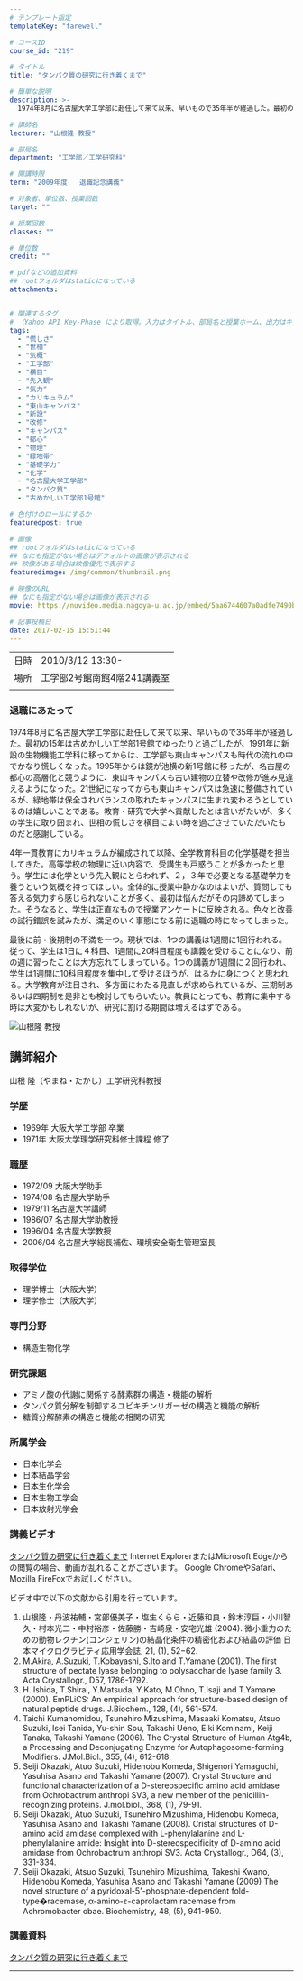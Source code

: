 ```yaml
---
# テンプレート指定
templateKey: "farewell"

# コースID
course_id: "219"

# タイトル
title: "タンパク質の研究に行き着くまで"

# 簡単な説明
description: >-
  1974年8月に名古屋大学工学部に赴任して来て以来、早いもので35年半が経過した。最初の15年は古めかしい工学部1号館でゆったりと過ごしたが、1991年に新設の生物機能工学科に移ってからは、工学部も東山キャンパスも時代の流れの中でかなり慌しくなった。1995年からは鏡が池横の新1号館に移ったが、名古屋の都心の高層化と競うように、東山キャンパスも古い建物の立替や改修が進み見違えるようになった。2 ....

# 講師名
lecturer: "山根隆 教授"

# 部局名
department: "工学部／工学研究科"

# 開講時限
term: "2009年度	退職記念講義"

# 対象者、単位数、授業回数
target: ""

# 授業回数
classes: ""

# 単位数
credit: ""

# pdfなどの追加資料
## rootフォルダはstaticになっている
attachments:


# 関連するタグ
# （Yahoo API Key-Phase により取得。入力はタイトル、部局名と授業ホーム、出力はキーフレーズ（tags））
tags:
  - "慌しさ"
  - "世相"
  - "気概"
  - "工学部"
  - "横目"
  - "先入観"
  - "気力"
  - "カリキュラム"
  - "東山キャンパス"
  - "新設"
  - "改修"
  - "キャンパス"
  - "都心"
  - "物理"
  - "緑地帯"
  - "基礎学力"
  - "化学"
  - "名古屋大学工学部"
  - "タンパク質"
  - "古めかしい工学部1号館"

# 色付けのロールにするか
featuredpost: true

# 画像
## rootフォルダはstaticになっている
## なにも指定がない場合はデフォルトの画像が表示される
## 映像がある場合は映像優先で表示する
featuredimage: /img/common/thumbnail.png

# 映像のURL
## なにも指定がない場合は画像が表示される
movie: https://nuvideo.media.nagoya-u.ac.jp/embed/5aa6744607a0adfe7490bf9f106402f696e763fc

# 記事投稿日
date: 2017-02-15 15:51:44
---
```


|   |   |
|---|---|
| 日時 | 2010/3/12  13:30- |
| 場所 | 工学部2号館南館4階241講義室 |
|   |   |


### 退職にあたって

1974年8月に名古屋大学工学部に赴任して来て以来、早いもので35年半が経過した。最初の15年は古めかしい工学部1号館でゆったりと過ごしたが、1991年に新設の生物機能工学科に移ってからは、工学部も東山キャンパスも時代の流れの中でかなり慌しくなった。1995年からは鏡が池横の新1号館に移ったが、名古屋の都心の高層化と競うように、東山キャンパスも古い建物の立替や改修が進み見違えるようになった。21世紀になってからも東山キャンパスは急速に整備されているが、緑地帯は保全されバランスの取れたキャンパスに生まれ変わろうとしているのは嬉しいことである。教育・研究で大学へ貢献したとは言いがたいが、多くの学生に取り囲まれ、世相の慌しさを横目によい時を過ごさせていただいたものだと感謝している。

4年一貫教育にカリキュラムが編成されて以降、全学教育科目の化学基礎を担当してきた。高等学校の物理に近い内容で、受講生も戸惑うことが多かったと思う。学生には化学という先入観にとらわれず、２，３年で必要となる基礎学力を養うという気概を持ってほしい。全体的に授業中静かなのはよいが、質問しても答える気力すら感じられないことが多く、最初は悩んだがその内諦めてしまった。そうなると、学生は正直なもので授業アンケートに反映される。色々と改善の試行錯誤を試みたが、満足のいく事態になる前に退職の時になってしまった。

最後に前・後期制の不満を一つ。現状では、1つの講義は1週間に1回行われる。従って、学生は1日に４科目、1週間に20科目程度も講義を受けることになり、前の週に習ったことは大方忘れてしまっている。1つの講義が1週間に２回行われ、学生は1週間に10科目程度を集中して受けるほうが、はるかに身につくと思われる。大学教育が注目され、多方面にわたる見直しが求められているが、三期制あるいは四期制を是非とも検討してもらいたい。教員にとっても、教育に集中する時は大変かもしれないが、研究に割ける期間は増えるはずである。



![山根隆 教授](https://ocw.nagoya-u.jp/files/219/yamane.jpg) 
## 講師紹介

山根 隆（やまね・たかし）工学研究科教授

### 学歴

* 1969年 大阪大学工学部 卒業
* 1971年 大阪大学理学研究科修士課程 修了

### 職歴

* 1972/09 大阪大学助手
* 1974/08 名古屋大学助手
* 1979/11 名古屋大学講師
* 1986/07 名古屋大学助教授
* 1996/04 名古屋大学教授
* 2006/04 名古屋大学総長補佐、環境安全衛生管理室長

### 取得学位

* 理学博士（大阪大学）
* 理学修士（大阪大学）

### 専門分野

* 構造生物化学

### 研究課題

* アミノ酸の代謝に関係する酵素群の構造・機能の解析
* タンパク質分解を制御するユビキチンリガーゼの構造と機能の解析
* 糖質分解酵素の構造と機能の相関の研究

### 所属学会

* 日本化学会
* 日本結晶学会
* 日本生化学会
* 日本生物工学会
* 日本放射光学会


### 講義ビデオ

<a href="https://nuvideo.media.nagoya-u.ac.jp/embed/cec867ee701096a79142f09cce793d365eab355c" target="blank">タンパク質の研究に行き着くまで</a>
Internet ExplorerまたはMicrosoft Edgeからの閲覧の場合、動画が乱れることがございます。
Google ChromeやSafari、Mozilla FireFoxでお試しください。

ビデオ中で以下の文献から引用を行っています。

1. 山根隆・丹波祐輔・宮部優美子・塩生くらら・近藤和良・鈴木淳巨・小川智久・村本光二・中村裕彦・佐藤勝・吉崎泉・安宅光雄 (2004).
微小重力のための動物レクチン(コンジェリン)の結晶化条件の精密化および結晶の評価
日本マイクログラビティ応用学会誌, <span class="b">21</span>, (1), 52−62.
2. M.Akira, A.Suzuki, T.Kobayashi, S.Ito and T.Yamane (2001).
The first structure of pectate lyase belonging to polysaccharide lyase family 3.
<span class="i">Acta Crystallogr.</span>, <span class="b">D57</span>, 1786-1792.
3. H. Ishida, T.Shirai, Y.Matsuda, Y.Kato, M.Ohno, T.Isaji and T.Yamane (2000).
EmPLiCS: An empirical approach for structure-based design of natural peptide drugs.
<span class="i">J.Biochem.</span>, <span class="b">128</span>, (4), 561-574.
4. Taichi Kumanomidou, Tsunehiro Mizushima, Masaaki Komatsu, Atsuo Suzuki, Isei Tanida, Yu-shin Sou, Takashi Ueno, Eiki Kominami, Keiji Tanaka, Takashi Yamane (2006).
The Crystal Structure of Human Atg4b, a Processing and Deconjugating Enzyme for Autophagosome-forming Modifiers.
<span class="i">J.Mol.Biol.</span>, <span class="b">355</span>, (4), 612-618.
5. Seiji Okazaki, Atuo Suzuki, Hidenobu Komeda, Shigenori Yamaguchi, Yasuhisa Asano and Takashi Yamane (2007).
Crystal Structure and functional characterization of a D-stereospecific amino acid amidase from <span class="i">Ochrobactrum anthropi</span> SV3, a new member of the penicillin-recognizing proteins.
<span class="i">J.mol.biol.</span>, <span class="b">368</span>, (1), 79-91.
6. Seiji Okazaki, Atuo Suzuki, Tsunehiro Mizushima, Hidenobu Komeda, Yasuhisa Asano and Takashi Yamane (2008).
Cristal structures of D-amino acid amidase complexed with L-phenylalanine and L-phenylalanine amide: Insight into D-stereospecificity of D-amino acid amidase from Ochrobactrum anthropi SV3.
<span class="i">Acta Crystallogr.</span>, <span class="b">D64</span>, (3), 331-334.
7. Seiji Okazaki, Atsuo Suzuki, Tsunehiro Mizushima, Takeshi Kwano, Hidenobu Komeda, Yasuhisa Asano and Takashi Yamane (2009)
The novel structure of a pyridoxal-5'-phosphate-dependent fold-type�racemase, α-amino-ε-caprolactam racemase from Achromobacter obae.
<span class="i">Biochemistry</span>, <span class="b">48</span>, (5), 941-950.

### 講義資料

[タンパク質の研究に行き着くまで](https://ocw.nagoya-u.jp/files/219/yamane.pdf) 

-----